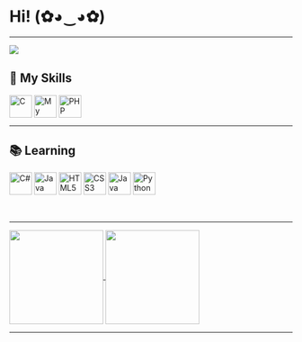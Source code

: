 # Hi! (✿◕‿◕✿)
<hr>

<img align="left" src="https://cdn.pixabay.com/photo/2014/09/03/20/15/shoes-434918__340.jpg" style="max-width:100%;"></img><br>


## 🌟 My Skills
<img align="center" src="https://cdn.jsdelivr.net/gh/devicons/devicon/icons/c/c-line.svg" alt="C" width="40" height="40" style="max-width:100%;"></img>
<img align="center" src="https://cdn.jsdelivr.net/gh/devicons/devicon/icons/mysql/mysql-plain.svg" alt="My SQL" width="40" height="40" style="max-width:100%;"></img>
<img align="center" src="https://cdn.jsdelivr.net/gh/devicons/devicon/icons/php/php-plain.svg" alt="PHP" width="40" height="40" style="max-width:100%;"></img><hr>
## 📚 Learning
<img align="center" src="https://cdn.jsdelivr.net/gh/devicons/devicon/icons/csharp/csharp-line.svg" alt="C#" width="40" height="40" style="max-width:100%;"></img>
<img align="center" src="https://cdn.jsdelivr.net/gh/devicons/devicon/icons/java/java-plain.svg" alt="Java" width="40" height="40" style="max-width:100%;"></img>
<img align="center" src="https://cdn.jsdelivr.net/gh/devicons/devicon/icons/html5/html5-plain.svg" alt="HTML5" width="40" height="40" style="max-width:100%;"></img>
<img align="center" src="https://cdn.jsdelivr.net/gh/devicons/devicon/icons/css3/css3-plain.svg" alt="CSS3" width="40" height="40" style="max-width:100%;"></img>
<img align="center" src="https://cdn.jsdelivr.net/gh/devicons/devicon/icons/javascript/javascript-plain.svg" alt="Java Script" width="40" height="40" style="max-width:100%;"></img>
<img align="center" src="https://cdn.jsdelivr.net/gh/devicons/devicon/icons/python/python-plain.svg" alt="Python" width="40" height="40" style="max-width:100%;"></img><br><br><br>
<hr>

<div>
  <a href="https://github.com/Anai013">
  <img height="167em" align="center" src="https://github-readme-stats.vercel.app/api?username=Anai013&show_icons=true&theme=jolly&include_all_commits=true&count_private=true"/>
  <img height="167em" align="center" src="https://github-readme-stats.vercel.app/api/top-langs/?username=Anai013&&layout=compact&hide=shell&theme=jolly"/>
</div><hr>

<!--
**Anai013/Anai013** is a ✨ _special_ ✨ repository because its `README.md` (this file) appears on your GitHub profile.

Here are some ideas to get you started:

- 🔭 I’m currently working on ...
- 🌱 I’m currently learning ...
- 👯 I’m looking to collaborate on ...
- 🤔 I’m looking for help with ...
- 💬 Ask me about ...
- 📫 How to reach me: ...
- 😄 Pronouns: ...
- ⚡ Fun fact: ...

## Connect with me
<a href="https://https://www.linkedin.com/in/anaí/" target="_blank">
<img alt="Anaí - linkedin" width="40" height="40" src="https://cdn.jsdelivr.net/gh/devicons/devicon/icons/linkedin/linkedin-original.svg">
</a><hr>

-->
